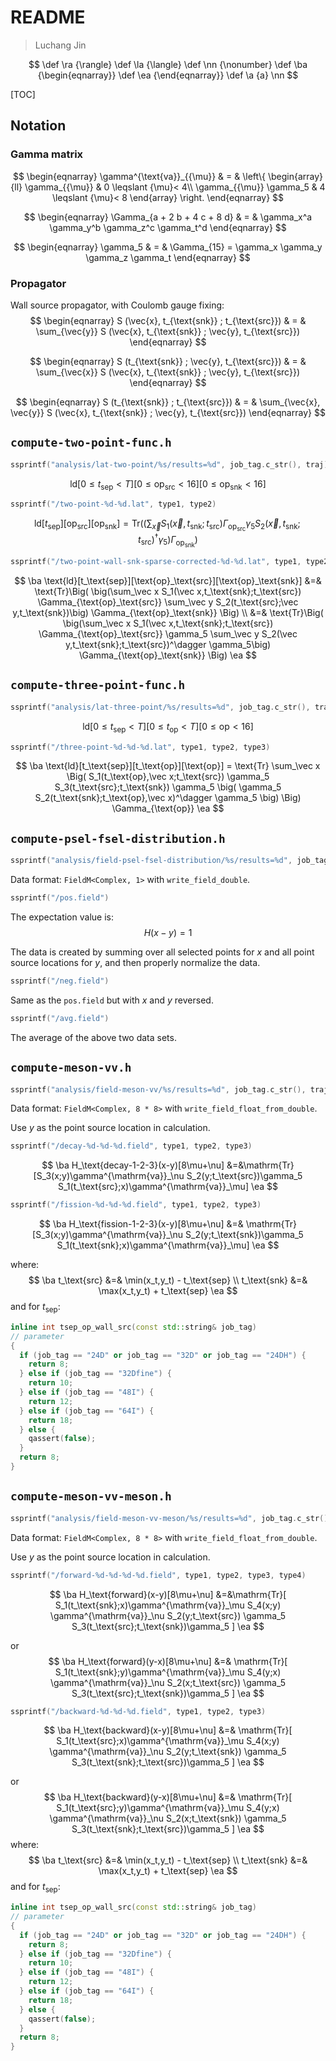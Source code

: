 # README

> Luchang Jin

$$
\def \ra {\rangle}
\def \la {\langle}
\def \nn {\nonumber}
\def \ba {\begin{eqnarray}}
\def \ea {\end{eqnarray}}
\def \a {a}
\nn
$$

[TOC]

## Notation

### Gamma matrix

$$
\begin{eqnarray}
  \gamma^{\text{va}}_{{\mu}} & = & \left\{ \begin{array}{ll}
    \gamma_{{\mu}} & 0 \leqslant {\mu}< 4\\
    \gamma_{{\mu}} \gamma_5 & 4 \leqslant {\mu}< 8
  \end{array} \right.
\end{eqnarray}
$$

$$
\begin{eqnarray}
  \Gamma_{a + 2 b + 4 c + 8 d} & = & \gamma_x^a \gamma_y^b \gamma_z^c
  \gamma_t^d
\end{eqnarray}
$$

$$
\begin{eqnarray}
  \gamma_5 & = & \Gamma_{15} = \gamma_x \gamma_y \gamma_z \gamma_t
\end{eqnarray}
$$

### Propagator

Wall source propagator, with Coulomb gauge fixing:
$$
\begin{eqnarray}
  S (\vec{x}, t_{\text{snk}} ; t_{\text{src}}) & = & \sum_{\vec{y}} S
  (\vec{x}, t_{\text{snk}} ; \vec{y}, t_{\text{src}})
\end{eqnarray}
$$

$$
\begin{eqnarray}
  S (t_{\text{snk}} ; \vec{y}, t_{\text{src}}) & = & \sum_{\vec{x}} S
  (\vec{x}, t_{\text{snk}} ; \vec{y}, t_{\text{src}})
\end{eqnarray}
$$

$$
\begin{eqnarray}
  S (t_{\text{snk}} ; t_{\text{src}}) & = & \sum_{\vec{x}, \vec{y}} S
  (\vec{x}, t_{\text{snk}} ; \vec{y}, t_{\text{src}})
\end{eqnarray}
$$

## ```compute-two-point-func.h```

```cpp
ssprintf("analysis/lat-two-point/%s/results=%d", job_tag.c_str(), traj)
```

$$
\text{ld}
[0\le t_\text{sep} < T]
[0\le\text{op}_\text{src}<16]
[0\le\text{op}_\text{snk}<16]
$$

```cpp
ssprintf("/two-point-%d-%d.lat", type1, type2)
```

$$
\text{ld}[t_\text{sep}][\text{op}_\text{src}][\text{op}_\text{snk}]
= \text{Tr}\Big( \big(\sum_\vec x S_1(\vec x,t_\text{snk};t_\text{src}) \Gamma_{\text{op}_\text{src}} \gamma_5
S_2(\vec x,t_\text{snk};t_\text{src})^\dagger \gamma_5\big) \Gamma_{\text{op}_\text{snk}} \Big)
$$

```cpp
ssprintf("/two-point-wall-snk-sparse-corrected-%d-%d.lat", type1, type2)
```

$$
\ba
\text{ld}[t_\text{sep}][\text{op}_\text{src}][\text{op}_\text{snk}]
&=& \text{Tr}\Big( \big(\sum_\vec x S_1(\vec x,t_\text{snk};t_\text{src}) \Gamma_{\text{op}_\text{src}}
\sum_\vec y S_2(t_\text{src};\vec y,t_\text{snk})\big) \Gamma_{\text{op}_\text{snk}} \Big)
\\
&=& \text{Tr}\Big( \big(\sum_\vec x S_1(\vec x,t_\text{snk};t_\text{src}) \Gamma_{\text{op}_\text{src}} \gamma_5
\sum_\vec y S_2(\vec y,t_\text{snk};t_\text{src})^\dagger \gamma_5\big) \Gamma_{\text{op}_\text{snk}} \Big)
\ea
$$

## ```compute-three-point-func.h```

```cpp
ssprintf("analysis/lat-three-point/%s/results=%d", job_tag.c_str(), traj)
```

$$
\text{ld}
[0\le t_\text{sep} < T]
[0\le t_\text{op} < T]
[0\le \text{op} < 16]
$$

```cpp
ssprintf("/three-point-%d-%d-%d.lat", type1, type2, type3)
```

$$
\ba
\text{ld}[t_\text{sep}][t_\text{op}][\text{op}]
= \text{Tr}
\sum_\vec x
\Big(
S_1(t_\text{op},\vec x;t_\text{src})  \gamma_5 
S_3(t_\text{src};t_\text{snk})
\gamma_5
\big( \gamma_5 S_2(t_\text{snk};t_\text{op},\vec x)^\dagger \gamma_5 \big)
\Big)
\Gamma_{\text{op}} 
\ea
$$

## ```compute-psel-fsel-distribution.h```

```cpp
ssprintf("analysis/field-psel-fsel-distribution/%s/results=%d", job_tag.c_str(), traj)
```

Data format: ``FieldM<Complex, 1>`` with ``write_field_double``.

```cpp
ssprintf("/pos.field")
```
The expectation value is:
$$
H(x-y) = 1
$$

The data is created by summing over all selected points for $x$ and all point source locations for $y$, and then properly normalize the data.

```cpp
ssprintf("/neg.field")
```

Same as the ``pos.field`` but with $x$ and $y$ reversed.

```cpp
ssprintf("/avg.field")
```

The average of the above two data sets.

## ```compute-meson-vv.h```

```cpp
ssprintf("analysis/field-meson-vv/%s/results=%d", job_tag.c_str(), traj)
```

Data format: ``FieldM<Complex, 8 * 8>`` with ``write_field_float_from_double``.

Use $y$ as the point source location in calculation.

```cpp
ssprintf("/decay-%d-%d-%d.field", type1, type2, type3)
```

$$
\ba
H_\text{decay-1-2-3}(x-y)[8\mu+\nu]
&=&\mathrm{Tr}
[S_3(x;y)\gamma^{\mathrm{va}}_\nu S_2(y;t_\text{src})\gamma_5 S_1(t_\text{src};x)\gamma^{\mathrm{va}}_\mu]
\ea
$$

```cpp
ssprintf("/fission-%d-%d-%d.field", type1, type2, type3)
```

$$
\ba
H_\text{fission-1-2-3}(x-y)[8\mu+\nu]
&=&
\mathrm{Tr}
[S_3(x;y)\gamma^{\mathrm{va}}_\nu S_2(y;t_\text{snk})\gamma_5 S_1(t_\text{snk};x)\gamma^{\mathrm{va}}_\mu]
\ea
$$

where:
$$
\ba
t_\text{src} &=& \min(x_t,y_t) - t_\text{sep}
\\
t_\text{snk} &=& \max(x_t,y_t) + t_\text{sep}
\ea
$$
and for $t_\text{sep}$:

```cpp
inline int tsep_op_wall_src(const std::string& job_tag)
// parameter
{
  if (job_tag == "24D" or job_tag == "32D" or job_tag == "24DH") {
    return 8;
  } else if (job_tag == "32Dfine") {
    return 10;
  } else if (job_tag == "48I") {
    return 12;
  } else if (job_tag == "64I") {
    return 18;
  } else {
    qassert(false);
  }
  return 8;
}
```

## ```compute-meson-vv-meson.h```

```cpp
ssprintf("analysis/field-meson-vv-meson/%s/results=%d", job_tag.c_str(), traj)
```

Data format: ``FieldM<Complex, 8 * 8>`` with ``write_field_float_from_double``.

Use $y$ as the point source location in calculation.

```cpp
ssprintf("/forward-%d-%d-%d-%d.field", type1, type2, type3, type4)
```

$$
\ba
H_\text{forward}(x-y)[8\mu+\nu]
&=&\mathrm{Tr}[
S_1(t_\text{snk};x)\gamma^{\mathrm{va}}_\mu
S_4(x;y)
\gamma^{\mathrm{va}}_\nu S_2(y;t_\text{src})
\gamma_5 S_3(t_\text{src};t_\text{snk})\gamma_5
]
\ea
$$

or
$$
\ba
H_\text{forward}(y-x)[8\mu+\nu]
&=&
\mathrm{Tr}[
S_1(t_\text{snk};y)\gamma^{\mathrm{va}}_\mu
S_4(y;x)
\gamma^{\mathrm{va}}_\nu S_2(x;t_\text{src})
\gamma_5 S_3(t_\text{src};t_\text{snk})\gamma_5
]
\ea
$$

```cpp
ssprintf("/backward-%d-%d-%d.field", type1, type2, type3)
```

$$
\ba
H_\text{backward}(x-y)[8\mu+\nu]
&=&
\mathrm{Tr}[
S_1(t_\text{src};x)\gamma^{\mathrm{va}}_\mu
S_4(x;y)
\gamma^{\mathrm{va}}_\nu S_2(y;t_\text{snk})
\gamma_5 S_3(t_\text{snk};t_\text{src})\gamma_5
]
\ea
$$

or
$$
\ba
H_\text{backward}(y-x)[8\mu+\nu]
&=&
\mathrm{Tr}[
S_1(t_\text{src};y)\gamma^{\mathrm{va}}_\mu
S_4(y;x)
\gamma^{\mathrm{va}}_\nu S_2(x;t_\text{snk})
\gamma_5 S_3(t_\text{snk};t_\text{src})\gamma_5
]
\ea
$$
where:
$$
\ba
t_\text{src} &=& \min(x_t,y_t) - t_\text{sep}
\\
t_\text{snk} &=& \max(x_t,y_t) + t_\text{sep}
\ea
$$
and for $t_\text{sep}$:

```cpp
inline int tsep_op_wall_src(const std::string& job_tag)
// parameter
{
  if (job_tag == "24D" or job_tag == "32D" or job_tag == "24DH") {
    return 8;
  } else if (job_tag == "32Dfine") {
    return 10;
  } else if (job_tag == "48I") {
    return 12;
  } else if (job_tag == "64I") {
    return 18;
  } else {
    qassert(false);
  }
  return 8;
}
```

